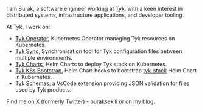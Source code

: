 I am Burak, a software engineer working at [Tyk](https://tyk.io/), with a keen interest in distributed systems, infrastructure applications, and developer tooling. 
      
At Tyk, I work on:
      
- [Tyk Operator](https://github.com/TykTechnologies/tyk-operator/), Kubernetes Operator managing Tyk resources on Kubernetes.
- [Tyk Sync](https://github.com/TykTechnologies/tyk-sync/), Synchronisation tool for Tyk configuration files between multiple environments.
- [Tyk Charts](https://github.com/TykTechnologies/tyk-charts/), Helm Charts to deploy Tyk stack on Kubernetes.
- [Tyk K8s Bootstrap](https://github.com/TykTechnologies/tyk-k8s-bootstrap/), Helm Chart hooks to bootstrap [tyk-stack](https://github.com/TykTechnologies/tyk-charts/tree/main/tyk-stack) Helm Chart in Kubernetes.
- [Tyk Schemas](https://marketplace.visualstudio.com/items?itemName=TykTechnologiesLimited.tyk-schemas), a VsCode extension providing JSON validation for files used by Tyk products.
      
Find me on [X (formerly Twitter) - buraksekili](https://x.com/buraksekili) or on [my blog](https://buraksekili.github.io/archives/).
